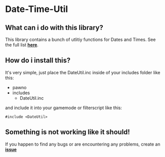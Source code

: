 # Date-Time-Util

## What can i do with this library?

This library contains a bunch of utlitiy functions for Dates and Times. See the full list [**here**](https://github.com/Bios-Marcel/DateUtil/wiki/Functions#functions).

## How do i install this?

It's very simple, just place the DateUtil.inc inside of your includes folder like this:

* pawno
 * includes
   * DateUtil.inc

and include it into your gamemode or filterscript like this:

```Pawn
#include <DateUtil>
```

## Something is not working like it should!

If you happen to find any bugs or are encountering any problems, create an [**issue**](https://github.com/Bios-Marcel/Date-Time-Util/issues/new)


